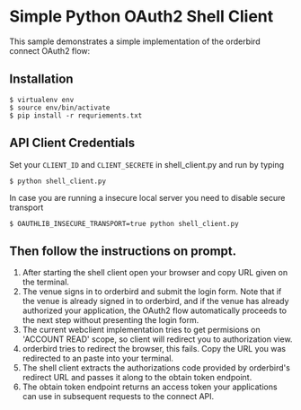 # Simple Python OAuth2 Shell Client

This sample demonstrates a simple implementation of the orderbird connect OAuth2 flow:

## Installation

    $ virtualenv env
    $ source env/bin/activate
    $ pip install -r requriements.txt
    
## API Client Credentials

Set your `CLIENT_ID` and `CLIENT_SECRETE` in shell_client.py and run by typing
    
    $ python shell_client.py
    
In case you are running a insecure local server you need to disable secure transport
```
$ OAUTHLIB_INSECURE_TRANSPORT=true python shell_client.py
```

## Then follow the instructions on prompt.

1. After starting the shell client open your browser and copy URL given on the terminal.
2. The venue signs in to orderbird and submit the login form. Note that if the venue is already signed in to 
orderbird, and if the venue has already authorized your application, the OAuth2 flow automatically proceeds to the next 
step without presenting the login form.
3. The current webclient implementation tries to get permisions on 'ACCOUNT READ' scope, so client will redirect you to
authorization view.
4. orderbird tries to redirect the browser, this fails. Copy the URL you was redirected to an paste into your terminal.
5. The shell client extracts the authorizations code provided by orderbird's redirect URL and passes it along to the obtain
token endpoint.
6. The obtain token endpoint returns an access token your applications can use in subsequent requests to the connect API.
